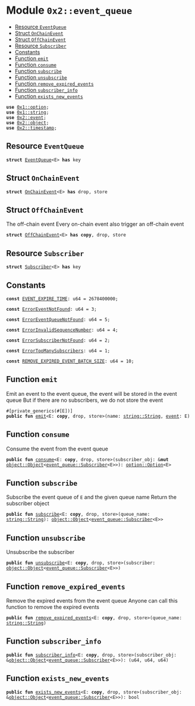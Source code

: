 
<a id="0x2_event_queue"></a>

# Module `0x2::event_queue`



-  [Resource `EventQueue`](#0x2_event_queue_EventQueue)
-  [Struct `OnChainEvent`](#0x2_event_queue_OnChainEvent)
-  [Struct `OffChainEvent`](#0x2_event_queue_OffChainEvent)
-  [Resource `Subscriber`](#0x2_event_queue_Subscriber)
-  [Constants](#@Constants_0)
-  [Function `emit`](#0x2_event_queue_emit)
-  [Function `consume`](#0x2_event_queue_consume)
-  [Function `subscribe`](#0x2_event_queue_subscribe)
-  [Function `unsubscribe`](#0x2_event_queue_unsubscribe)
-  [Function `remove_expired_events`](#0x2_event_queue_remove_expired_events)
-  [Function `subscriber_info`](#0x2_event_queue_subscriber_info)
-  [Function `exists_new_events`](#0x2_event_queue_exists_new_events)


<pre><code><b>use</b> <a href="">0x1::option</a>;
<b>use</b> <a href="">0x1::string</a>;
<b>use</b> <a href="event.md#0x2_event">0x2::event</a>;
<b>use</b> <a href="object.md#0x2_object">0x2::object</a>;
<b>use</b> <a href="timestamp.md#0x2_timestamp">0x2::timestamp</a>;
</code></pre>



<a id="0x2_event_queue_EventQueue"></a>

## Resource `EventQueue`



<pre><code><b>struct</b> <a href="event_queue.md#0x2_event_queue_EventQueue">EventQueue</a>&lt;E&gt; <b>has</b> key
</code></pre>



<a id="0x2_event_queue_OnChainEvent"></a>

## Struct `OnChainEvent`



<pre><code><b>struct</b> <a href="event_queue.md#0x2_event_queue_OnChainEvent">OnChainEvent</a>&lt;E&gt; <b>has</b> drop, store
</code></pre>



<a id="0x2_event_queue_OffChainEvent"></a>

## Struct `OffChainEvent`

The off-chain event
Every on-chain event also trigger an off-chain event


<pre><code><b>struct</b> <a href="event_queue.md#0x2_event_queue_OffChainEvent">OffChainEvent</a>&lt;E&gt; <b>has</b> <b>copy</b>, drop, store
</code></pre>



<a id="0x2_event_queue_Subscriber"></a>

## Resource `Subscriber`



<pre><code><b>struct</b> <a href="event_queue.md#0x2_event_queue_Subscriber">Subscriber</a>&lt;E&gt; <b>has</b> key
</code></pre>



<a id="@Constants_0"></a>

## Constants


<a id="0x2_event_queue_EVENT_EXPIRE_TIME"></a>



<pre><code><b>const</b> <a href="event_queue.md#0x2_event_queue_EVENT_EXPIRE_TIME">EVENT_EXPIRE_TIME</a>: u64 = 2678400000;
</code></pre>



<a id="0x2_event_queue_ErrorEventNotFound"></a>



<pre><code><b>const</b> <a href="event_queue.md#0x2_event_queue_ErrorEventNotFound">ErrorEventNotFound</a>: u64 = 3;
</code></pre>



<a id="0x2_event_queue_ErrorEventQueueNotFound"></a>



<pre><code><b>const</b> <a href="event_queue.md#0x2_event_queue_ErrorEventQueueNotFound">ErrorEventQueueNotFound</a>: u64 = 5;
</code></pre>



<a id="0x2_event_queue_ErrorInvalidSequenceNumber"></a>



<pre><code><b>const</b> <a href="event_queue.md#0x2_event_queue_ErrorInvalidSequenceNumber">ErrorInvalidSequenceNumber</a>: u64 = 4;
</code></pre>



<a id="0x2_event_queue_ErrorSubscriberNotFound"></a>



<pre><code><b>const</b> <a href="event_queue.md#0x2_event_queue_ErrorSubscriberNotFound">ErrorSubscriberNotFound</a>: u64 = 2;
</code></pre>



<a id="0x2_event_queue_ErrorTooManySubscribers"></a>



<pre><code><b>const</b> <a href="event_queue.md#0x2_event_queue_ErrorTooManySubscribers">ErrorTooManySubscribers</a>: u64 = 1;
</code></pre>



<a id="0x2_event_queue_REMOVE_EXPIRED_EVENT_BATCH_SIZE"></a>



<pre><code><b>const</b> <a href="event_queue.md#0x2_event_queue_REMOVE_EXPIRED_EVENT_BATCH_SIZE">REMOVE_EXPIRED_EVENT_BATCH_SIZE</a>: u64 = 10;
</code></pre>



<a id="0x2_event_queue_emit"></a>

## Function `emit`

Emit an event to the event queue, the event will be stored in the event queue
But if there are no subscribers, we do not store the event


<pre><code>#[private_generics(#[E])]
<b>public</b> <b>fun</b> <a href="event_queue.md#0x2_event_queue_emit">emit</a>&lt;E: <b>copy</b>, drop, store&gt;(name: <a href="_String">string::String</a>, <a href="event.md#0x2_event">event</a>: E)
</code></pre>



<a id="0x2_event_queue_consume"></a>

## Function `consume`

Consume the event from the event queue


<pre><code><b>public</b> <b>fun</b> <a href="event_queue.md#0x2_event_queue_consume">consume</a>&lt;E: <b>copy</b>, drop, store&gt;(subscriber_obj: &<b>mut</b> <a href="object.md#0x2_object_Object">object::Object</a>&lt;<a href="event_queue.md#0x2_event_queue_Subscriber">event_queue::Subscriber</a>&lt;E&gt;&gt;): <a href="_Option">option::Option</a>&lt;E&gt;
</code></pre>



<a id="0x2_event_queue_subscribe"></a>

## Function `subscribe`

Subscribe the event queue of <code>E</code> and the given queue name
Return the subscriber object


<pre><code><b>public</b> <b>fun</b> <a href="event_queue.md#0x2_event_queue_subscribe">subscribe</a>&lt;E: <b>copy</b>, drop, store&gt;(queue_name: <a href="_String">string::String</a>): <a href="object.md#0x2_object_Object">object::Object</a>&lt;<a href="event_queue.md#0x2_event_queue_Subscriber">event_queue::Subscriber</a>&lt;E&gt;&gt;
</code></pre>



<a id="0x2_event_queue_unsubscribe"></a>

## Function `unsubscribe`

Unsubscribe the subscriber


<pre><code><b>public</b> <b>fun</b> <a href="event_queue.md#0x2_event_queue_unsubscribe">unsubscribe</a>&lt;E: <b>copy</b>, drop, store&gt;(subscriber: <a href="object.md#0x2_object_Object">object::Object</a>&lt;<a href="event_queue.md#0x2_event_queue_Subscriber">event_queue::Subscriber</a>&lt;E&gt;&gt;)
</code></pre>



<a id="0x2_event_queue_remove_expired_events"></a>

## Function `remove_expired_events`

Remove the expired events from the event queue
Anyone can call this function to remove the expired events


<pre><code><b>public</b> <b>fun</b> <a href="event_queue.md#0x2_event_queue_remove_expired_events">remove_expired_events</a>&lt;E: <b>copy</b>, drop, store&gt;(queue_name: <a href="_String">string::String</a>)
</code></pre>



<a id="0x2_event_queue_subscriber_info"></a>

## Function `subscriber_info`



<pre><code><b>public</b> <b>fun</b> <a href="event_queue.md#0x2_event_queue_subscriber_info">subscriber_info</a>&lt;E: <b>copy</b>, drop, store&gt;(subscriber_obj: &<a href="object.md#0x2_object_Object">object::Object</a>&lt;<a href="event_queue.md#0x2_event_queue_Subscriber">event_queue::Subscriber</a>&lt;E&gt;&gt;): (u64, u64, u64)
</code></pre>



<a id="0x2_event_queue_exists_new_events"></a>

## Function `exists_new_events`



<pre><code><b>public</b> <b>fun</b> <a href="event_queue.md#0x2_event_queue_exists_new_events">exists_new_events</a>&lt;E: <b>copy</b>, drop, store&gt;(subscriber_obj: &<a href="object.md#0x2_object_Object">object::Object</a>&lt;<a href="event_queue.md#0x2_event_queue_Subscriber">event_queue::Subscriber</a>&lt;E&gt;&gt;): bool
</code></pre>
